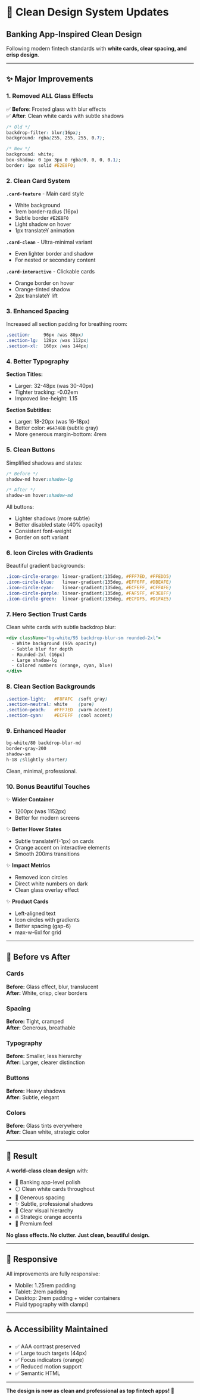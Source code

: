 # 🎯 Clean Design System Updates

## Banking App-Inspired Clean Design

Following modern fintech standards with **white cards, clear spacing, and crisp design**.

---

## ✨ Major Improvements

### 1. **Removed ALL Glass Effects** 
✅ **Before**: Frosted glass with blur effects  
✅ **After**: Clean white cards with subtle shadows

```css
/* Old */
backdrop-filter: blur(16px);
background: rgba(255, 255, 255, 0.7);

/* New */
background: white;
box-shadow: 0 1px 3px 0 rgba(0, 0, 0, 0.1);
border: 1px solid #E2E8F0;
```

### 2. **Clean Card System**

**`.card-feature`** - Main card style
- White background
- 1rem border-radius (16px)
- Subtle border `#E2E8F0`
- Light shadow on hover
- 1px translateY animation

**`.card-clean`** - Ultra-minimal variant
- Even lighter border and shadow
- For nested or secondary content

**`.card-interactive`** - Clickable cards
- Orange border on hover
- Orange-tinted shadow
- 2px translateY lift

### 3. **Enhanced Spacing**

Increased all section padding for breathing room:

```css
.section:     96px (was 80px)
.section-lg:  128px (was 112px) 
.section-xl:  160px (was 144px)
```

### 4. **Better Typography**

**Section Titles:**
- Larger: 32-48px (was 30-40px)
- Tighter tracking: -0.02em
- Improved line-height: 1.15

**Section Subtitles:**
- Larger: 18-20px (was 16-18px)
- Better color: `#64748B` (subtle gray)
- More generous margin-bottom: 4rem

### 5. **Clean Buttons**

Simplified shadows and states:
```css
/* Before */
shadow-md hover:shadow-lg

/* After */
shadow-sm hover:shadow-md
```

All buttons:
- Lighter shadows (more subtle)
- Better disabled state (40% opacity)
- Consistent font-weight
- Border on soft variant

### 6. **Icon Circles with Gradients**

Beautiful gradient backgrounds:

```css
.icon-circle-orange: linear-gradient(135deg, #FFF7ED, #FFEDD5)
.icon-circle-blue:   linear-gradient(135deg, #EFF6FF, #DBEAFE)
.icon-circle-cyan:   linear-gradient(135deg, #ECFEFF, #CFFAFE)
.icon-circle-purple: linear-gradient(135deg, #FAF5FF, #F3E8FF)
.icon-circle-green:  linear-gradient(135deg, #ECFDF5, #D1FAE5)
```

### 7. **Hero Section Trust Cards**

Clean white cards with subtle backdrop blur:

```jsx
<div className="bg-white/95 backdrop-blur-sm rounded-2xl">
  - White background (95% opacity)
  - Subtle blur for depth
  - Rounded-2xl (16px)
  - Large shadow-lg
  - Colored numbers (orange, cyan, blue)
</div>
```

### 8. **Clean Section Backgrounds**

```css
.section-light:   #F8FAFC  (soft gray)
.section-neutral: white    (pure)
.section-peach:   #FFF7ED  (warm accent)
.section-cyan:    #ECFEFF  (cool accent)
```

### 9. **Enhanced Header**

```css
bg-white/80 backdrop-blur-md
border-gray-200
shadow-sm
h-18 (slightly shorter)
```

Clean, minimal, professional.

### 10. **Bonus Beautiful Touches**

✨ **Wider Container**
- 1200px (was 1152px)
- Better for modern screens

✨ **Better Hover States**
- Subtle translateY(-1px) on cards
- Orange accent on interactive elements
- Smooth 200ms transitions

✨ **Impact Metrics** 
- Removed icon circles
- Direct white numbers on dark
- Clean glass overlay effect

✨ **Product Cards**
- Left-aligned text
- Icon circles with gradients
- Better spacing (gap-6)
- max-w-6xl for grid

---

## 🎨 Before vs After

### Cards
**Before:** Glass effect, blur, translucent  
**After:** White, crisp, clear borders

### Spacing
**Before:** Tight, cramped  
**After:** Generous, breathable

### Typography
**Before:** Smaller, less hierarchy  
**After:** Larger, clearer distinction

### Buttons
**Before:** Heavy shadows  
**After:** Subtle, elegant

### Colors
**Before:** Glass tints everywhere  
**After:** Clean white, strategic color

---

## 🚀 Result

A **world-class clean design** with:
- 🏦 Banking app-level polish
- ⚪ Clean white cards throughout
- 📏 Generous spacing
- ✨ Subtle, professional shadows
- 🎯 Clear visual hierarchy
- 🔥 Strategic orange accents
- 💎 Premium feel

**No glass effects. No clutter. Just clean, beautiful design.**

---

## 📱 Responsive

All improvements are fully responsive:
- Mobile: 1.25rem padding
- Tablet: 2rem padding  
- Desktop: 2rem padding + wider containers
- Fluid typography with clamp()

---

## ♿ Accessibility Maintained

- ✅ AAA contrast preserved
- ✅ Large touch targets (44px)
- ✅ Focus indicators (orange)
- ✅ Reduced motion support
- ✅ Semantic HTML

---

**The design is now as clean and professional as top fintech apps! 🎉**

